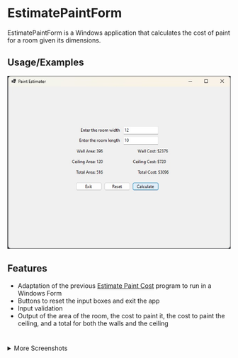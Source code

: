 # EstimatePaintForm

EstimatePaintForm is a Windows application that calculates the cost of paint for a room given its dimensions.

## Usage/Examples

![App Screenshot](files/EstimatePaintForm.jpg)

## Features
- Adaptation of the previous [Estimate Paint Cost](https://github.com/clovertortoise/Console-Apps/tree/94a06b9efefd1e1e48caf0adf88ed302571ebaa4/EstimatePaintCost) program to run in a Windows Form
- Buttons to reset the input boxes and exit the app
- Input validation
- Output of the area of the room, the cost to paint it, the cost to paint the ceiling, and a total for both the walls and the ceiling

#

<details>
 <summary>More Screenshots</summary>
 
![App Screenshot](files/InputTesting.jpg)

 </details>
